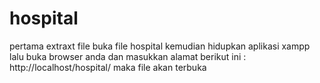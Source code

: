 # hospital
pertama extraxt file
buka file hospital
kemudian hidupkan aplikasi xampp
lalu buka browser anda dan masukkan alamat berikut ini : http://localhost/hospital/
maka file akan terbuka
